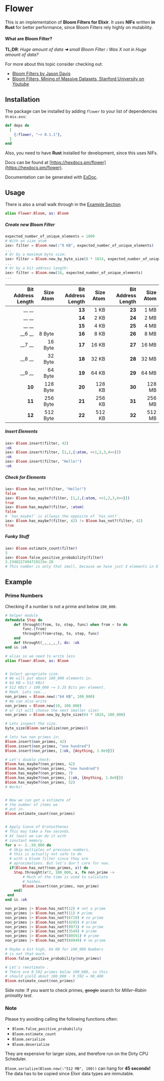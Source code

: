 # Flower

This is an implementation of __Bloom Filters for Elixir__. It uses __NIFs__ written __in Rust__ for better performance, since Bloom Filters rely highly on mutability.

#### What are Bloom Filter?
__TL;DR__: *Huge amount of data __➜__ small Bloom Filter __:__ Was X not in Huge amount of data?*

For more about this topic consider checking out:
* [Bloom Filters by Jason Davis](https://www.jasondavies.com/bloomfilter/)
* [Bloom Filters, Mining of Massive Datasets, Stanford University on Youtube](https://www.youtube.com/watch?v=qBTdukbzc78)

## Installation

The package can be installed by adding `flower` to your list of dependencies in `mix.exs`:

```elixir
def deps do
  [
    {:flower, "~> 0.1.1"},
  ]
end
```

Also, you need to have __Rust__ installed for development, since this uses NIFs.

Docs can be found at [https://hexdocs.pm/flower](https://hexdocs.pm/flower).

Documentation can be generated with [ExDoc](https://github.com/elixir-lang/ex_doc).

## Usage
There is also a small walk through in the [Example Section](#example)
```elixir
alias Flower.Bloom, as: Bloom
```
##### Create new Bloom Filter
```elixir
expected_number_of_unique_elements = 1000
# With an size atom
iex> filter = Bloom.new(:"8 KB", expected_number_of_unique_elements)
...
# Or by a maximum byte size:
iex> filter = Bloom.new_by_byte_size(8 * 1024, expected_number_of_unique_elements)
...
# Or by a bit address length:
iex> filter = Bloom.new(16, expected_number_of_unique_elements)
...
```
| Bit Address Length|Size Atom| Bit Address Length|Size Atom| Bit Address Length|Size Atom|
|-------:|---------:|-------:|---------:|-------:|---------:|
| __  __ |          | __13__ | 1 KB     | __23__ | 1 MB     |
| __  __ |          | __14__ | 2 KB     | __24__ | 2 MB     |
| __  __ |          | __15__ | 4 KB     | __25__ | 4 MB     |
| __6 __ | 8 Byte   | __16__ | 8 KB     | __26__ | 8 MB     |
| __7 __ | 16 Byte  | __17__ | 16 KB    | __27__ | 16 MB    |
| __8 __ | 32 Byte  | __18__ | 32 KB    | __28__ | 32 MB    |
| __9 __ | 64 Byte  | __19__ | 64 KB    | __29__ | 64 MB    |
| __10__ | 128 Byte | __20__ | 128 KB   | __30__ | 128 MB   |
| __11__ | 256 Byte | __21__ | 256 KB   | __31__ | 256 MB   |
| __12__ | 512 Byte | __22__ | 512 KB   | __32__ | 512 MB   |

##### Insert Elements
```elixir
iex> Bloom.insert(filter, 42)
:ok
iex> Bloom.insert(filter, [1,2,{:atom, <<1,2,3,4>>}])
:ok
iex> Bloom.insert(filter, "Hello!")
:ok
```

##### Check for Elements
```elixir
iex> Bloom.has_not?(filter, "Hello!")
false
iex> Bloom.has_maybe?(filter, [1,2,{:atom, <<1,2,3,4>>}])
true
iex> Bloom.has_maybe?(filter, :atom)
false
# `has_maybe?` is allways the opposite of `has_not?`.
iex> Bloom.has_maybe?(filter, 42) != Bloom.has_not?(filter, 42)
true
```

##### Funky Stuff
```elixir
iex> Bloom.estimate_count(filter)
3
iex> Bloom.false_positive_probability(filter)
3.2348227494719115e-28
# This number is only that small, because we have just 3 elements in 8 KBs.
```
## <a name="example"></a>Example
### Prime Numbers
Checking if a number is not a prime and below `100_000`.
```elixir
# helper module
defmodule Step do
    def throught(from, to, step, func) when from < to do
        func.(from)
        throught(from+step, to, step, func)
    end
    def throught(_,_,_,_), do: :ok
end && :ok

# alias so we need to write less
alias Flower.Bloom, as: Bloom


# Select apropriate size.
# We will put about 100_000 elements in.
# 64 KB = 512 KBit
# 512 KBit / 100_000 ~= 5.25 Bits per element.
# Meeh. Lets see...
non_primes = Bloom.new(:"64 KB", 100_000)
# We can also write
non_primes = Bloom.new(19, 100_000)
# or (it will choose the next smaller size)
non_primes = Bloom.new_by_byte_size(64 * 1024, 100_000)

# Lets inspect the size.
byte_size(Bloom.serialize(non_primes))

# lets two non primes in:
Bloom.insert(non_primes, 42)
Bloom.insert(non_primes, "one hundred")
Bloom.insert(non_primes, [:ok, {Anything, 1.0e9}])

# Let's double check:
Bloom.has_maybe?(non_primes, 42)
Bloom.has_maybe?(non_primes, "one hundred")
Bloom.has_maybe?(non_primes, 7)
Bloom.has_maybe?(non_primes, [:ok, {Anything, 1.0e9}])
Bloom.has_maybe?(non_primes, 52)
# Works!


# Now we can get a estimate of
# the number of items we
# put in.
Bloom.estimate_count(non_primes)


# Apply Sieve of Eratosthenes
# This may take a few seconds.
# At least we can do it with
# constant memory.
for x <- 2..50_000 do
  # Skip multiples of previous numbers.
  # this is actually not safe to do
  # with a bloom filter since they are
  # aproximations. But let's don't care for now.
  if(Bloom.has_not?(non_primes, x)) do
    Step.throught(x*2, 100_000, x, fn non_prime ->
        # Much of the time is used to calculate
        # hashes.
        Bloom.insert(non_primes, non_prime)
    end)
 end
end && :ok

non_primes |> Bloom.has_not?(12) # not a prime
non_primes |> Bloom.has_not?(11) # prime
non_primes |> Bloom.has_not?(6719) # no prime
non_primes |> Bloom.has_not?(4245) # prime
non_primes |> Bloom.has_not?(9973) # no prime
non_primes |> Bloom.has_not?(3549) # prime
non_primes |> Bloom.has_not?(89591) # prime
non_primes |> Bloom.has_not?(84949) # no prime

# Maybe a bit high, 64 KB for 100_000 Numbers
# is not that much.
Bloom.false_positive_probability(non_primes)

# Let's reestimate .
# There are 9_592 primes below 100_000, so this
# should yield about 100_000 - 9_592 = 90_408
Bloom.estimate_count(non_primes)
```
Side note: If you want to check primes, ~~google~~
search for *Miller–Rabin primality test*.

### Note
Please try avoiding calling the following functions often:
* `Bloom.false_positive_probability`
* `Bloom.estimate_count`
* `Bloom.serialize`
* `Bloom.deserialize`

They are expensive for larger sizes,
and therefore run on the Dirty CPU Scheduler.

`Bloom.serialize(Bloom.new(:"512 MB", 100))` can hang for __45 seconds!__
The data has to be copied since Elixir data types are immutable.
